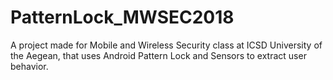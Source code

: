 # PatternLock_MWSEC2018
A project made for Mobile and Wireless Security class at ICSD University of the Aegean, that uses Android Pattern Lock and Sensors to extract user behavior.
